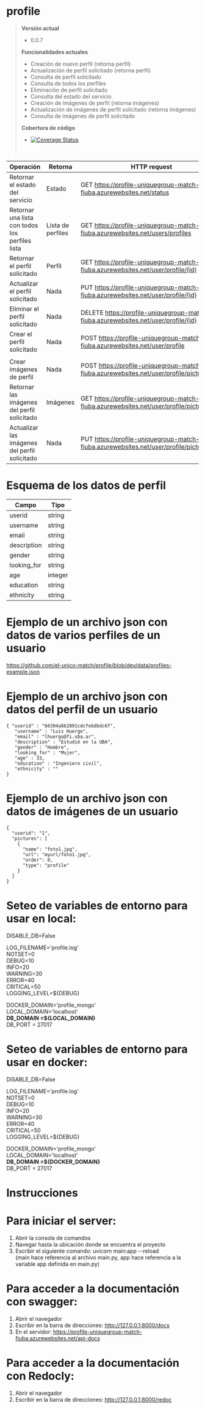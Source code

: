 # profile

> __Versión actual__
> * 0.0.7
> 
> __Funcionalidades actuales__
> * Creación de nuevo perfil (retorna perfil)
> * Actualización de perfil solicitado (retorna perfil)
> * Consulta de perfil solicitado
> * Consulta de todos los perfiles
> * Eliminación de perfil solicitado
> * Consulta del estado del servicio
> * Creación de imágenes de perfil (retorna imágenes)
> * Actualización de imágenes de perfil solicitado (retorna imágenes)
> * Consulta de imágenes de perfil solicitado
>
> __Cobertura de código__
> * [![Coverage Status](https://coveralls.io/repos/github/el-unico-match/profile/badge.svg?branch=coverage-con-pytest)](https://coveralls.io/github/el-unico-match/profile?branch=coverage-con-pytest)
> 
> <br/>

| Operación                                       | Retorna           | HTTP request                                                                             |
|-------------------------------------------------|-------------------|------------------------------------------------------------------------------------------|
| Retornar el estado del servicio                 | Estado            | GET https://profile-uniquegroup-match-fiuba.azurewebsites.net/status                     |
| Retornar una lista con todos los perfiles lista | Lista de perfiles | GET https://profile-uniquegroup-match-fiuba.azurewebsites.net/users/profiles             |
| Retornar el perfil solicitado                   | Perfil            | GET https://profile-uniquegroup-match-fiuba.azurewebsites.net/user/profile/{id}          |
| Actualizar el perfil solicitado                 | Nada              | PUT https://profile-uniquegroup-match-fiuba.azurewebsites.net/user/profile/{id}          |
| Eliminar el perfil solicitado                   | Nada              | DELETE https://profile-uniquegroup-match-fiuba.azurewebsites.net/user/profile/{id}       |
| Crear el perfil solicitado                      | Nada              | POST https://profile-uniquegroup-match-fiuba.azurewebsites.net/user/profile              |
|                                                 |                   |                                                                                          |
| Crear imágenes de perfil                        | Nada              | POST https://profile-uniquegroup-match-fiuba.azurewebsites.net/user/profile/pictures     |
| Retornar las imágenes del perfil solicitado     | Imágenes          | GET https://profile-uniquegroup-match-fiuba.azurewebsites.net/user/profile/pictures/{id} |
| Actualizar las imágenes del perfil solicitado   | Nada              | PUT https://profile-uniquegroup-match-fiuba.azurewebsites.net/user/profile/pictures/{id} |

# Esquema de los datos de perfil

| Campo       | Tipo    |
|-------------|---------|
| userid      | string  |
| username    | string  | 
| email       | string  |
| description | string  |
| gender      | string  |
| looking_for | string  |
| age         | integer | 
| education   | string  |
| ethnicity   | string  |  

# Ejemplo de un archivo json con datos de varios perfiles de un usuario
https://github.com/el-unico-match/profile/blob/dev/data/profiles-example.json

# Ejemplo de un archivo json con datos del perfil de un usuario
```
{ "userid" : "66304a6b2891cdcfebdbdc6f",
   "username" : "Luis Huergo",
   "email" : "lhuergo@fi.uba.ar",
   "description" : "Estudié en la UBA",
   "gender" : "Hombre",
   "looking_for" : "Mujer",
   "age" : 33,
   "education" : "Ingeniero civil",
   "ethnicity" : ""
}
```
# Ejemplo de un archivo json con datos de imágenes de un usuario
```
{
  "userid": "1",
  "pictures": [
    {
      "name": "foto1.jpg",
      "url": "myurl/foto1.jpg",
      "order": 0,
      "type": "profile"
    }
  ]
}
```

# Seteo de variables de entorno para usar en local:

  DISABLE_DB=False

  LOG_FILENAME='profile.log'\
  NOTSET=0\
  DEBUG=10\
  INFO=20\
  WARNING=30\
  ERROR=40\
  CRITICAL=50\
  LOGGING_LEVEL=${DEBUG}

  DOCKER_DOMAIN='profile_mongo'\
  LOCAL_DOMAIN='localhost'\
  **DB_DOMAIN =${LOCAL_DOMAIN}**\
  DB_PORT = 27017

# Seteo de variables de entorno para usar en docker:

  DISABLE_DB=False

  LOG_FILENAME='profile.log'\
  NOTSET=0\
  DEBUG=10\
  INFO=20\
  WARNING=30\
  ERROR=40\
  CRITICAL=50\
  LOGGING_LEVEL=${DEBUG}

  DOCKER_DOMAIN='profile_mongo'\
  LOCAL_DOMAIN='localhost'\
  **DB_DOMAIN =${DOCKER_DOMAIN}**\
  DB_PORT = 27017

# Instrucciones

# Para iniciar el server: 
  1) Abrir la consola de comandos
  2) Navegar hasta la ubicación donde se encuentra el proyecto
  3) Escribir el siguiente comando: uvicorn main:app --reload <br />
     (main hace referencia al archivo main.py, app hace referencia a la variable app definida en main.py)
	 
# Para acceder a la documentación con swagger: 
  1) Abrir el navegador
  2) Escribir en la barra de direcciones: http://127.0.0.1:8000/docs
  3) En el servidor: https://profile-uniquegroup-match-fiuba.azurewebsites.net/api-docs
     
# Para acceder a la documentación con Redocly: 
  1) Abrir el navegador
  2) Escribir en la barra de direcciones: http://127.0.0.1:8000/redoc 
  
